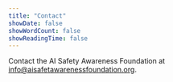 ```yaml
---
title: "Contact"
showDate: false
showWordCount: false
showReadingTime: false
---
```

Contact the AI Safety Awareness Foundation at [info@aisafetawarenessfoundation.org](mailto:info@aisafetyawarenessfoundation.org).